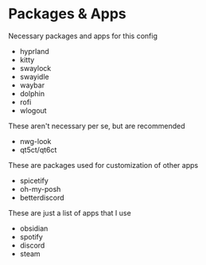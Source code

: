 # Packages & Apps
Necessary packages and apps for this config
- hyprland
- kitty
- swaylock
- swayidle
- waybar
- dolphin
- rofi
- wlogout

These aren't necessary per se, but are recommended
- nwg-look
- qt5ct/qt6ct


These are packages used for customization of other apps
- spicetify
- oh-my-posh
- betterdiscord

These are just a list of apps that I use
- obsidian
- spotify
- discord
- steam

